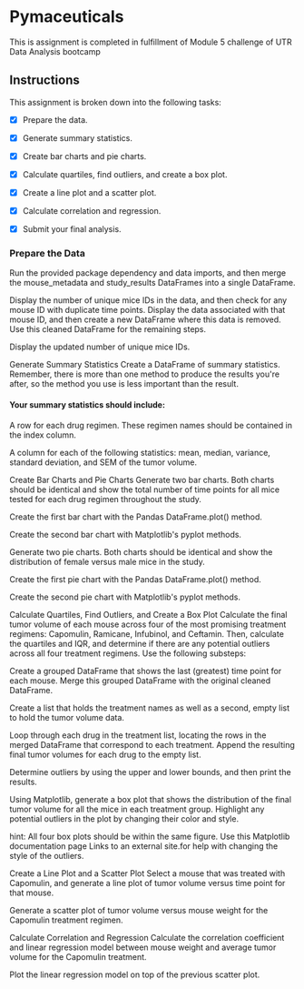 # Pymaceuticals

This is assignment is completed in fulfillment of Module 5 challenge of UTR Data Analysis bootcamp

## **Instructions**

This assignment is broken down into the following tasks:

* [X] Prepare the data.
* [X] Generate summary statistics.

* [X] Create bar charts and pie charts.
* [X] Calculate quartiles, find outliers, and create a box plot.

* [X] Create a line plot and a scatter plot.
* [X] Calculate correlation and regression.

* [X] Submit your final analysis.

### **Prepare the Data**

Run the provided package dependency and data imports, and then merge the
 mouse_metadata and study_results DataFrames into a single DataFrame.

Display the number of unique mice IDs in the data, and
then check for any mouse ID with duplicate time points. Display the data
 associated with that mouse ID, and then create a new DataFrame where
this data is removed. Use this cleaned DataFrame for the remaining
steps.

Display the updated number of unique mice IDs.

Generate Summary Statistics
Create a DataFrame of summary statistics. Remember, there is more than
one method to produce the results you're after, so the method you use is
 less important than the result.

#### **Your summary statistics should include:**

A row for each drug regimen. These regimen names should be contained in the index column.

A column for each of the following statistics: mean, median, variance, standard deviation, and SEM of the tumor volume.

Create Bar Charts and Pie Charts
Generate two bar charts. Both charts should be identical and show the
total number of time points for all mice tested for each drug regimen
throughout the study.

Create the first bar chart with the Pandas DataFrame.plot() method.

Create the second bar chart with Matplotlib's pyplot methods.

Generate two pie charts. Both charts should be identical and show the distribution of female versus male mice in the study.

Create the first pie chart with the Pandas DataFrame.plot() method.

Create the second pie chart with Matplotlib's pyplot methods.

Calculate Quartiles, Find Outliers, and Create a Box Plot
Calculate the final tumor volume of each mouse across four of the most
promising treatment regimens: Capomulin, Ramicane, Infubinol, and
Ceftamin. Then, calculate the quartiles and IQR, and determine if there
are any potential outliers across all four treatment regimens. Use the
following substeps:

Create a grouped DataFrame that shows the last (greatest)
time point for each mouse. Merge this grouped DataFrame with the
original cleaned DataFrame.

Create a list that holds the treatment names as well as a second, empty list to hold the tumor volume data.

Loop through each drug in the treatment list, locating the
 rows in the merged DataFrame that correspond to each treatment. Append
the resulting final tumor volumes for each drug to the empty list.

Determine outliers by using the upper and lower bounds, and then print the results.

Using Matplotlib, generate a box plot that shows the
distribution of the final tumor volume for all the mice in each
treatment group. Highlight any potential outliers in the plot by
changing their color and style.

hint: All four box plots should be within the same figure.
 Use this Matplotlib documentation page Links to an external site.for
help with changing the style of the outliers.

Create a Line Plot and a Scatter Plot
Select a mouse that was treated with Capomulin, and generate a line plot of tumor volume versus time point for that mouse.

Generate a scatter plot of tumor volume versus mouse weight for the Capomulin treatment regimen.

Calculate Correlation and Regression
Calculate the correlation coefficient and linear regression model
between mouse weight and average tumor volume for the Capomulin
treatment.

Plot the linear regression model on top of the previous scatter plot.
